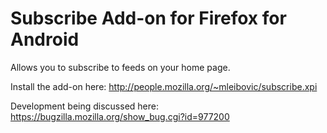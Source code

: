 Subscribe Add-on for Firefox for Android
============================================

Allows you to subscribe to feeds on your home page.

Install the add-on here: http://people.mozilla.org/~mleibovic/subscribe.xpi

Development being discussed here: https://bugzilla.mozilla.org/show_bug.cgi?id=977200
